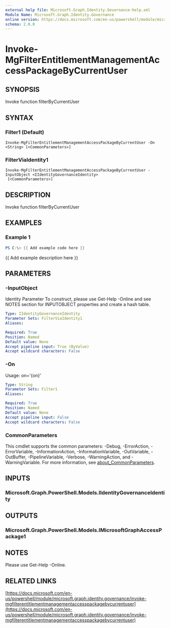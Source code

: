 ```yaml
---
external help file: Microsoft.Graph.Identity.Governance-help.xml
Module Name: Microsoft.Graph.Identity.Governance
online version: https://docs.microsoft.com/en-us/powershell/module/microsoft.graph.identity.governance/invoke-mgfilterentitlementmanagementaccesspackagebycurrentuser
schema: 2.0.0
---
```


# Invoke-MgFilterEntitlementManagementAccessPackageByCurrentUser

## SYNOPSIS
Invoke function filterByCurrentUser

## SYNTAX

### Filter1 (Default)
```
Invoke-MgFilterEntitlementManagementAccessPackageByCurrentUser -On <String> [<CommonParameters>]
```

### FilterViaIdentity1
```
Invoke-MgFilterEntitlementManagementAccessPackageByCurrentUser -InputObject <IIdentityGovernanceIdentity>
 [<CommonParameters>]
```

## DESCRIPTION
Invoke function filterByCurrentUser

## EXAMPLES

### Example 1
```powershell
PS C:\> {{ Add example code here }}
```

{{ Add example description here }}

## PARAMETERS

### -InputObject
Identity Parameter
To construct, please use Get-Help -Online and see NOTES section for INPUTOBJECT properties and create a hash table.

```yaml
Type: IIdentityGovernanceIdentity
Parameter Sets: FilterViaIdentity1
Aliases:

Required: True
Position: Named
Default value: None
Accept pipeline input: True (ByValue)
Accept wildcard characters: False
```

### -On
Usage: on='{on}'

```yaml
Type: String
Parameter Sets: Filter1
Aliases:

Required: True
Position: Named
Default value: None
Accept pipeline input: False
Accept wildcard characters: False
```

### CommonParameters
This cmdlet supports the common parameters: -Debug, -ErrorAction, -ErrorVariable, -InformationAction, -InformationVariable, -OutVariable, -OutBuffer, -PipelineVariable, -Verbose, -WarningAction, and -WarningVariable. For more information, see [about_CommonParameters](http://go.microsoft.com/fwlink/?LinkID=113216).

## INPUTS

### Microsoft.Graph.PowerShell.Models.IIdentityGovernanceIdentity
## OUTPUTS

### Microsoft.Graph.PowerShell.Models.IMicrosoftGraphAccessPackage1
## NOTES
Please use Get-Help -Online.

## RELATED LINKS

[https://docs.microsoft.com/en-us/powershell/module/microsoft.graph.identity.governance/invoke-mgfilterentitlementmanagementaccesspackagebycurrentuser](https://docs.microsoft.com/en-us/powershell/module/microsoft.graph.identity.governance/invoke-mgfilterentitlementmanagementaccesspackagebycurrentuser)

